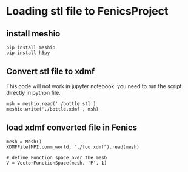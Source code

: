 # Loading stl file to FenicsProject

## install meshio 
```
pip install meshio
pip install h5py
```

## Convert stl file to xdmf 
This code will not work in jupyter notebook. you need to run the script directly in python file.
```
msh = meshio.read('./bottle.stl')
meshio.write('./bottle.xdmf', msh)
```

## load xdmf converted file in Fenics 
```
mesh = Mesh()
XDMFFile(MPI.comm_world, "./foo.xdmf").read(mesh)

# define Function space over the mesh 
V = VectorFunctionSpace(mesh, 'P', 1)
```
